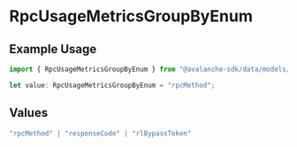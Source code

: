 # RpcUsageMetricsGroupByEnum

## Example Usage

```typescript
import { RpcUsageMetricsGroupByEnum } from "@avalanche-sdk/data/models/components";

let value: RpcUsageMetricsGroupByEnum = "rpcMethod";
```

## Values

```typescript
"rpcMethod" | "responseCode" | "rlBypassToken"
```